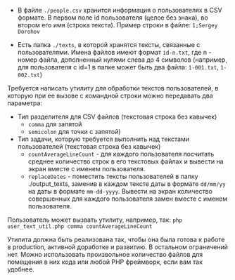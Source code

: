 - В файле `./people.csv` хранится информация о пользователях в CSV формате. В первом поле id пользователя (целое без знака), во втором его имя (строка текста). Пример строки в файле: `1;Sergey Dorohov`

 - Есть папка `./texts`, в которой хранятся тексты, связанные с пользователями. Имена файлов имеют формат `id-n.txt`, где n - номер файла, дополненный нулями слева до 4 символов (например, для пользователя с id=1 в папке может быть два файла: `1-001.txt`, `1-002.txt`)

Требуется написать утилиту для обработки текстов пользователей, в которую при ее вызове с командной строки можно передавать два параметра:
 - Тип разделителя для CSV файлов (текстовая строка без кавычек)
   - `comma` для запятой
   - `semicolon` для точки с запятой)
 - Тип задачи, которую требуется выполнить над текстами пользователей (текстовая строка без кавычек)
   - `countAverageLineCount` - для каждого пользователя посчитать среднее количество строк в его текстовых файлах и вывести на экран вместе с именем пользователя.
   - `replaceDates` - поместить тексты пользователей в папку ./output_texts, заменив в каждом тексте даты в формате `dd/mm/yy` на даты в формате `mm-dd-yyyy`. Вывести на экран количество совершенных для каждого пользователя замен вместе с именем пользователя.

Пользователь может вызвать утилиту, например, так: 
	`php user_text_util.php comma countAverageLineCount`

Утилита должна быть реализована так, чтобы она была готова к работе в production, активной доработке и развитию. В остальном ограничений нет. Можно использовать произвольное количество файлов для помещения в них кода или любой PHP фреймворк, если вам так удобнее.
